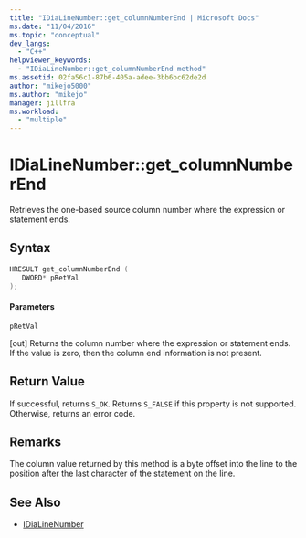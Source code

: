 ```yaml
---
title: "IDiaLineNumber::get_columnNumberEnd | Microsoft Docs"
ms.date: "11/04/2016"
ms.topic: "conceptual"
dev_langs:
  - "C++"
helpviewer_keywords:
  - "IDiaLineNumber::get_columnNumberEnd method"
ms.assetid: 02fa56c1-87b6-405a-adee-3bb6bc62de2d
author: "mikejo5000"
ms.author: "mikejo"
manager: jillfra
ms.workload:
  - "multiple"
---
```

# IDiaLineNumber::get_columnNumberEnd
Retrieves the one-based source column number where the expression or statement ends.

## Syntax

```C++
HRESULT get_columnNumberEnd ( 
   DWORD* pRetVal
);
```

#### Parameters
 `pRetVal`

[out] Returns the column number where the expression or statement ends. If the value is zero, then the column end information is not present.

## Return Value
 If successful, returns `S_OK`. Returns `S_FALSE` if this property is not supported. Otherwise, returns an error code.

## Remarks
 The column value returned by this method is a byte offset into the line to the position after the last character of the statement on the line.

## See Also
- [IDiaLineNumber](../../debugger/debug-interface-access/idialinenumber.md)